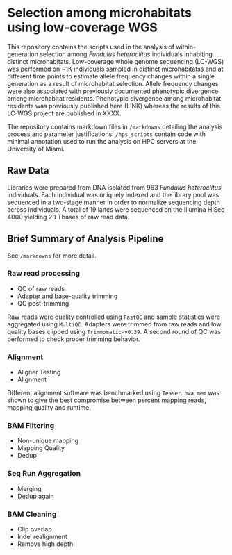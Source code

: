 # Selection among microhabitats using low-coverage WGS

This repository contains the scripts used in the analysis of within-generation selection among *Fundulus heteroclitus* individuals inhabiting distinct microhabitats. Low-coverage whole genome sequencing (LC-WGS) was performed on ~1K individuals sampled in distinct microhabitatss and at different time points to estimate allele frequency changes within a single generation as a result of microhabitat selection. Allele frequency changes were also associated with previously documented phenotypic divergence among microhabitat residents. Phenotypic divergence among microhabitat residents was previously published here (LINK) whereas the results of this LC-WGS project are published in XXXX.

The repository contains markdown files in `/markdowns` detailing the analysis process and parameter justifications. `/hps_scripts` contain code with minimal annotation used to run the analysis on HPC servers at the University of Miami.

## Raw Data

Libraries were prepared from DNA isolated from 963 *Fundulus heteroclitus* individuals. Each individual was uniquely indexed and the library pool was sequenced in a two-stage manner in order to normalize sequencing depth across individuals. A total of 19 lanes were sequenced on the Illumina HiSeq 4000 yielding 2.1 Tbases of raw read data.

## Brief Summary of Analysis Pipeline

See `/markdowns` for more detail.

### Raw read processing

* QC of raw reads
* Adapter and base-quality trimming
* QC post-trimming

Raw reads were quality controlled using `FastQC` and sample statistics were aggregated using `MultiQC`.
Adapters were trimmed from raw reads and low quality bases clipped using `Trimmomatic-v0.39`.
A second round of QC was performed to check proper trimming behavior.

### Alignment

* Aligner Testing
* Alignment

Different alignment software was benchmarked using `Teaser`. `bwa mem` was shown to give the best compromise between percent mapping reads, mapping quality and runtime.

### BAM Filtering

* Non-unique mapping
* Mapping Quality
* Dedup

### Seq Run Aggregation

* Merging
* Dedup again

### BAM Cleaning

* Clip overlap
* Indel realignment
* Remove high depth
